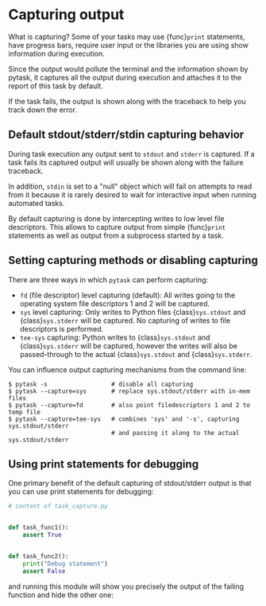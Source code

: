 # Capturing output

What is capturing? Some of your tasks may use {func}`print` statements, have progress
bars, require user input or the libraries you are using show information during
execution.

Since the output would pollute the terminal and the information shown by pytask, it
captures all the output during execution and attaches it to the report of this task by
default.

If the task fails, the output is shown along with the traceback to help you track down
the error.

## Default stdout/stderr/stdin capturing behavior

During task execution any output sent to `stdout` and `stderr` is captured. If a task
fails its captured output will usually be shown along with the failure traceback.

In addition, `stdin` is set to a "null" object which will fail on attempts to read from
it because it is rarely desired to wait for interactive input when running automated
tasks.

By default capturing is done by intercepting writes to low level file descriptors. This
allows to capture output from simple {func}`print` statements as well as output from a
subprocess started by a task.

## Setting capturing methods or disabling capturing

There are three ways in which `pytask` can perform capturing:

- `fd` (file descriptor) level capturing (default): All writes going to the operating
  system file descriptors 1 and 2 will be captured.
- `sys` level capturing: Only writes to Python files {class}`sys.stdout` and
  {class}`sys.stderr` will be captured. No capturing of writes to file descriptors is
  performed.
- `tee-sys` capturing: Python writes to {class}`sys.stdout` and {class}`sys.stderr` will
  be captured, however the writes will also be passed-through to the actual
  {class}`sys.stdout` and {class}`sys.stderr`.

You can influence output capturing mechanisms from the command line:

```console
$ pytask -s                  # disable all capturing
$ pytask --capture=sys       # replace sys.stdout/stderr with in-mem files
$ pytask --capture=fd        # also point filedescriptors 1 and 2 to temp file
$ pytask --capture=tee-sys   # combines 'sys' and '-s', capturing sys.stdout/stderr
                             # and passing it along to the actual sys.stdout/stderr
```

## Using print statements for debugging

One primary benefit of the default capturing of stdout/stderr output is that you can use
print statements for debugging:

```python
# content of task_capture.py


def task_func1():
    assert True


def task_func2():
    print("Debug statement")
    assert False
```

and running this module will show you precisely the output of the failing function and
hide the other one:

```{image} /_static/images/capture.svg
```

